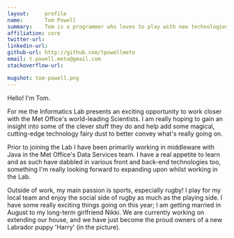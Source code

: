 ```yaml
---
layout:     profile
name:       Tom Powell
summary:    Tom is a programmer who loves to play with new technologies, he is particularly interested in how the Lab can expose and present data in a richer, more immersive and  innovative way.
affiliation: core
twitter-url:
linkedin-url:
github-url: http://github.com/tpowellmeto
email: t.powell.meto@gmail.com
stackoverflow-url:

mugshot: tom-powell.png
---
```

Hello! I'm Tom.

For me the Informatics Lab presents an exciting opportunity to work closer with the Met Office's world-leading Scientists. I am really hoping to gain an insight into some of the clever stuff they do and help add some magical, cutting-edge technology fairy dust to better convey what's really going on.

Prior to joining the Lab I have been primarily working in middleware with Java in the Met Office's Data Services team. I have a real appetite to learn and as such have dabbled in various front and back-end technologies too, something I'm really looking forward to expanding upon whilst working in the Lab.

Outside of work, my main passion is sports, especially rugby! I play for my local team and enjoy the social side of rugby as much as the playing side. I have some really exciting things going on this year; I am getting married in August to my long-term girlfriend Nikki. We are currently working on extending our house, and we have just become the proud owners of a new Labrador puppy 'Harry' (in the picture).